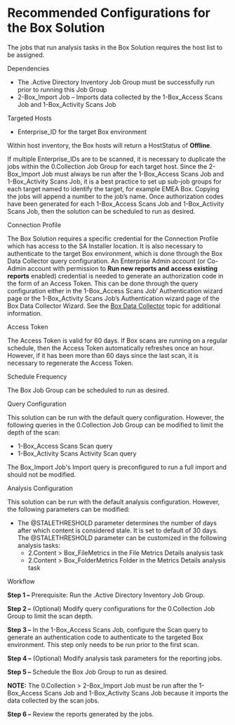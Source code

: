 # Recommended Configurations for the Box Solution

The jobs that run analysis tasks in the Box Solution requires the host list to be assigned.

Dependencies

- The .Active Directory Inventory Job Group must be successfully run prior to running this Job Group
- 2-Box_Import Job – Imports data collected by the 1-Box_Access Scans Job and 1-Box_Activity Scans
  Job

Targeted Hosts

- Enterprise_ID for the target Box environment

Within host inventory, the Box hosts will return a HostStatus of **Offline**.

If multiple Enterprise_IDs are to be scanned, it is necessary to duplicate the jobs within the
0.Collection Job Group for each target host. Since the 2-Box_Import Job must always be run after the
1-Box_Access Scans Job and 1-Box_Activity Scans Job, it is a best practice to set up sub-job groups
for each target named to identify the target, for example EMEA Box. Copying the jobs will append a
number to the job’s name. Once authorization codes have been generated for each 1-Box_Access Scans
Job and 1-Box_Activity Scans Job, then the solution can be scheduled to run as desired.

Connection Profile

The Box Solution requires a specific credential for the Connection Profile which has access to the
SA Installer location. It is also necessary to authenticate to the target Box environment, which is
done through the Box Data Collector query configuration. An Enterprise Admin account (or Co-Admin
account with permission to **Run new reports and access existing reports** enabled) credential is
needed to generate an authorization code in the form of an Access Token. This can be done through
the query configuration either in the 1-Box_Access Scans Job’ Authentication wizard page or the
1-Box_Activity Scans Job’s Authentication wizard page of the Box Data Collector Wizard. See the
[Box Data Collector](/docs/accessanalyzer/12.0/admin/datacollector/box/overview.md) topic for additional information.

Access Token

The Access Token is valid for 60 days. If Box scans are running on a regular schedule, then the
Access Token automatically refreshes once an hour. However, if it has been more than 60 days since
the last scan, it is necessary to regenerate the Access Token.

Schedule Frequency

The Box Job Group can be scheduled to run as desired.

Query Configuration

This solution can be run with the default query configuration. However, the following queries in the
0.Collection Job Group can be modified to limit the depth of the scan:

- 1-Box_Access Scans Scan query
- 1-Box_Activity Scans Activity Scan query

The Box_Import Job's Import query is preconfigured to run a full import and should not be modified.

Analysis Configuration

This solution can be run with the default analysis configuration. However, the following parameters
can be modified:

- The @STALETHRESHOLD parameter determines the number of days after which content is considered
  stale. It is set to default of 30 days. The @STALETHRESHOLD parameter can be customized in the
  following analysis tasks:
    - 2.Content > Box_FileMetrics in the File Metrics Details analysis task
    - 2.Content > Box_FolderMetrics Folder in the Metrics Details analysis task

Workflow

**Step 1 –** Prerequisite: Run the .Active Directory Inventory Job Group.

**Step 2 –** (Optional) Modify query configurations for the 0.Collection Job Group to limit the scan
depth.

**Step 3 –** In the 1-Box_Access Scans Job, configure the Scan query to generate an authentication
code to authenticate to the targeted Box environment. This step only needs to be run prior to the
first scan.

**Step 4 –** (Optional) Modify analysis task parameters for the reporting jobs.

**Step 5 –** Schedule the Box Job Group to run as desired.

**NOTE:** The 0.Collection > 2-Box_Import Job must be run after the 1-Box_Access Scans Job and
1-Box_Activity Scans Job because it imports the data collected by the scan jobs.

**Step 6 –** Review the reports generated by the jobs.
